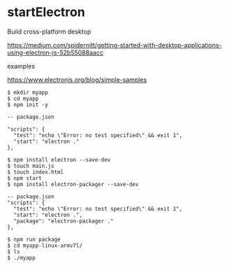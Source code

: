 # startElectron
Build cross-platform desktop

https://medium.com/spidernitt/getting-started-with-desktop-applications-using-electron-js-52b55088aacc

examples

https://www.electronjs.org/blog/simple-samples


    $ mkdir myapp
    $ cd myapp
    $ npm init -y
    
    -- package.json
    
    "scripts": {
      "test": "echo \"Error: no test specified\" && exit 1",
      "start": "electron ."      
    },
    
    $ npm install electron --save-dev
    $ touch main.js
    $ touch index.html
    $ npm start
    $ npm install electron-packager --save-dev
    
    -- package.json
    "scripts": {
      "test": "echo \"Error: no test specified\" && exit 1",
      "start": "electron .",
      "package": "electron-packager ."
    },
    
    $ npm run package
    $ cd myapp-linux-armv7l/
    $ ls
    $ ./myapp
    








